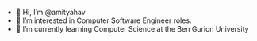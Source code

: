 - 👋 Hi, I’m @amityahav
- 👀 I’m interested in Computer Software Engineer roles.
- 🌱 I’m currently learning Computer Science at the Ben Gurion University

<!---
amityahav/amityahav is a ✨ special ✨ repository because its `README.md` (this file) appears on your GitHub profile.
You can click the Preview link to take a look at your changes.
--->
